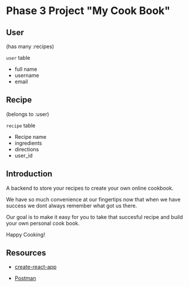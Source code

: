 # Phase 3 Project "My Cook Book"

## User
(has many :recipes)

`user` table
- full name
- username
- email

## Recipe
(belongs to :user)

`recipe` table
- Recipe name
- ingredients
- directions
- user_id


## Introduction

A backend to store your recipes to create your own online cookbook.

We have so much convenience at our fingertips now that when we have success we dont always remember what got us there.

Our goal is to make it easy for you to take that succesful recipe and build your own personal cook book.

Happy Cooking!

## Resources

- [create-react-app][]

- [Postman][postman download]

[create-react-app]: https://create-react-app.dev/docs/getting-started
[create repo]: https://docs.github.com/en/get-started/quickstart/create-a-repo
[postman download]: https://www.postman.com/downloads/
[network tab]: https://developer.chrome.com/docs/devtools/network/
